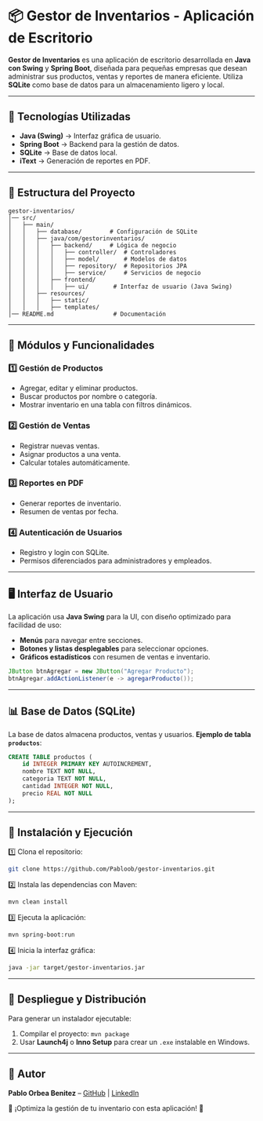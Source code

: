 # 📦 Gestor de Inventarios - Aplicación de Escritorio

**Gestor de Inventarios** es una aplicación de escritorio desarrollada en **Java con Swing** y **Spring Boot**, diseñada para pequeñas empresas que desean administrar sus productos, ventas y reportes de manera eficiente. Utiliza **SQLite** como base de datos para un almacenamiento ligero y local.

---

## 🚀 Tecnologías Utilizadas

- **Java (Swing)** → Interfaz gráfica de usuario.
- **Spring Boot** → Backend para la gestión de datos.
- **SQLite** → Base de datos local.
- **iText** → Generación de reportes en PDF.

---

## 📂 Estructura del Proyecto

```
gestor-inventarios/
│── src/
│   ├── main/
│   │   ├── database/        # Configuración de SQLite
│   │   ├── java/com/gestorinventarios/
│   │   │   ├── backend/     # Lógica de negocio
│   │   │   │   ├── controller/  # Controladores
│   │   │   │   ├── model/       # Modelos de datos
│   │   │   │   ├── repository/  # Repositorios JPA
│   │   │   │   ├── service/     # Servicios de negocio
│   │   │   ├── frontend/
│   │   │   │   ├── ui/       # Interfaz de usuario (Java Swing)
│   │   ├── resources/
│   │   │   ├── static/
│   │   │   ├── templates/
│── README.md                 # Documentación
```

---

## 🎨 Módulos y Funcionalidades

### 1️⃣ **Gestión de Productos**
- Agregar, editar y eliminar productos.
- Buscar productos por nombre o categoría.
- Mostrar inventario en una tabla con filtros dinámicos.

### 2️⃣ **Gestión de Ventas**
- Registrar nuevas ventas.
- Asignar productos a una venta.
- Calcular totales automáticamente.

### 3️⃣ **Reportes en PDF**
- Generar reportes de inventario.
- Resumen de ventas por fecha.

### 4️⃣ **Autenticación de Usuarios**
- Registro y login con SQLite.
- Permisos diferenciados para administradores y empleados.

---

## 🖥️ Interfaz de Usuario

La aplicación usa **Java Swing** para la UI, con diseño optimizado para facilidad de uso:
- **Menús** para navegar entre secciones.
- **Botones y listas desplegables** para seleccionar opciones.
- **Gráficos estadísticos** con resumen de ventas e inventario.

```java
JButton btnAgregar = new JButton("Agregar Producto");
btnAgregar.addActionListener(e -> agregarProducto());
```

---

## 📊 Base de Datos (SQLite)

La base de datos almacena productos, ventas y usuarios. **Ejemplo de tabla `productos`**:
```sql
CREATE TABLE productos (
    id INTEGER PRIMARY KEY AUTOINCREMENT,
    nombre TEXT NOT NULL,
    categoria TEXT NOT NULL,
    cantidad INTEGER NOT NULL,
    precio REAL NOT NULL
);
```

---

## 🔧 Instalación y Ejecución

1️⃣ Clona el repositorio:
```sh
git clone https://github.com/Pabloob/gestor-inventarios.git
```

2️⃣ Instala las dependencias con Maven:
```sh
mvn clean install
```

3️⃣ Ejecuta la aplicación:
```sh
mvn spring-boot:run
```

4️⃣ Inicia la interfaz gráfica:
```sh
java -jar target/gestor-inventarios.jar
```

---

## 📢 Despliegue y Distribución

Para generar un instalador ejecutable:
1. Compilar el proyecto: `mvn package`
2. Usar **Launch4j** o **Inno Setup** para crear un `.exe` instalable en Windows.

---

## 📌 Autor

**Pablo Orbea Benitez** – [GitHub](https://github.com/Pabloob) | [LinkedIn](https://www.linkedin.com/in/pabloob5)

🛒 ¡Optimiza la gestión de tu inventario con esta aplicación! 🚀
